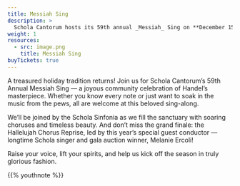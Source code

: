 ```yaml
---
title: Messiah Sing
description: >
  Schola Cantorum hosts its 59th annual _Messiah_ Sing on **December 15, 2025**.
weight: 1
resources:
  - src: image.png
    title: Messiah Sing
buyTickets: true
---
```


A treasured holiday tradition returns!
Join us for Schola Cantorum’s 59th Annual Messiah Sing —
a joyous community celebration of Handel’s masterpiece.
Whether you know every note or just want to soak in the music from the pews,
all are welcome at this beloved sing-along.

We’ll be joined by the Schola Sinfonia as we fill the sanctuary with soaring choruses and timeless beauty.
And don’t miss the grand finale: the Hallelujah Chorus Reprise, led by this year’s special guest conductor —
longtime Schola singer and gala auction winner, Melanie Ercoli!

Raise your voice, lift your spirits, and help us kick off the season in truly glorious fashion.

{{% youthnote %}}